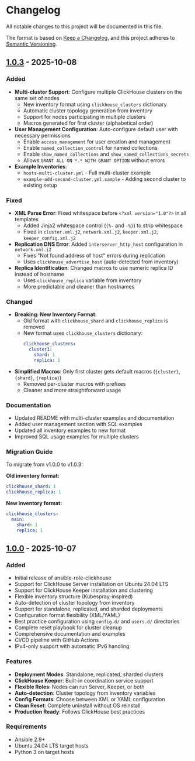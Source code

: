 # Changelog

All notable changes to this project will be documented in this file.

The format is based on [Keep a Changelog](https://keepachangelog.com/en/1.0.0/),
and this project adheres to [Semantic Versioning](https://semver.org/spec/v2.0.0.html).

## [1.0.3] - 2025-10-08

### Added

- **Multi-cluster Support**: Configure multiple ClickHouse clusters on the same set of nodes
  - New inventory format using `clickhouse_clusters` dictionary
  - Automatic cluster topology generation from inventory
  - Support for nodes participating in multiple clusters
  - Macros generated for first cluster (alphabetical order)
- **User Management Configuration**: Auto-configure default user with necessary permissions
  - Enable `access_management` for user creation and management
  - Enable `named_collection_control` for named collections
  - Enable `show_named_collections` and `show_named_collections_secrets`
  - Allows `GRANT ALL ON *.* WITH GRANT OPTION` without errors
- **Example Inventories**: 
  - `hosts-multi-cluster.yml` - Full multi-cluster example
  - `example-add-second-cluster.yml.sample` - Adding second cluster to existing setup

### Fixed

- **XML Parse Error**: Fixed whitespace before `<?xml version="1.0"?>` in all templates
  - Added Jinja2 whitespace control (`{%-` and `-%}`) to strip whitespace
  - Fixed in `cluster.xml.j2`, `network.xml.j2`, `keeper.xml.j2`, `keeper_config.xml.j2`
- **Replication DNS Error**: Added `interserver_http_host` configuration in `network.xml.j2`
  - Fixes "Not found address of host" errors during replication
  - Uses `clickhouse_advertise_host` (auto-detected from inventory)
- **Replica Identification**: Changed macros to use numeric replica ID instead of hostname
  - Uses `clickhouse_replica` variable from inventory
  - More predictable and cleaner than hostnames

### Changed

- **Breaking: New Inventory Format**: 
  - Old format with `clickhouse_shard` and `clickhouse_replica` is removed
  - New format uses `clickhouse_clusters` dictionary:
    ```yaml
    clickhouse_clusters:
      cluster1:
        shard: 1
        replica: 1
    ```
- **Simplified Macros**: Only first cluster gets default macros (`{cluster}`, `{shard}`, `{replica}`)
  - Removed per-cluster macros with prefixes
  - Cleaner and more straightforward usage

### Documentation

- Updated README with multi-cluster examples and documentation
- Added user management section with SQL examples
- Updated all inventory examples to new format
- Improved SQL usage examples for multiple clusters

### Migration Guide

To migrate from v1.0.0 to v1.0.3:

**Old inventory format:**
```yaml
clickhouse_shard: 1
clickhouse_replica: 1
```

**New inventory format:**
```yaml
clickhouse_clusters:
  main:
    shard: 1
    replica: 1
```

## [1.0.0] - 2025-10-07

### Added

- Initial release of ansible-role-clickhouse
- Support for ClickHouse Server installation on Ubuntu 24.04 LTS
- Support for ClickHouse Keeper installation and clustering
- Flexible inventory structure (Kubespray-inspired)
- Auto-detection of cluster topology from inventory
- Support for standalone, replicated, and sharded deployments
- Configuration format flexibility (XML/YAML)
- Best practice configuration using `config.d/` and `users.d/` directories
- Complete reset playbook for cluster cleanup
- Comprehensive documentation and examples
- CI/CD pipeline with GitHub Actions
- IPv4-only support with automatic IPv6 handling

### Features

- **Deployment Modes**: Standalone, replicated, sharded clusters
- **ClickHouse Keeper**: Built-in coordination service support
- **Flexible Roles**: Nodes can run Server, Keeper, or both
- **Auto-detection**: Cluster topology from inventory variables
- **Config Formats**: Choose between XML or YAML configuration
- **Clean Reset**: Complete uninstall without OS reinstall
- **Production Ready**: Follows ClickHouse best practices

### Requirements

- Ansible 2.9+
- Ubuntu 24.04 LTS target hosts
- Python 3 on target hosts

[1.0.3]: https://github.com/anhnt094/ansible-role-clickhouse/releases/tag/v1.0.3
[1.0.0]: https://github.com/anhnt094/ansible-role-clickhouse/releases/tag/v1.0.0
